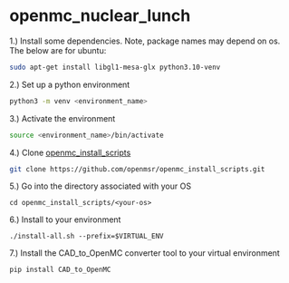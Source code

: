 # openmc_nuclear_lunch
1.) Install some dependencies. Note, package names may depend on os. The below are for ubuntu:
```bash
sudo apt-get install libgl1-mesa-glx python3.10-venv
```
2.) Set up a python environment 
```bash
python3 -m venv <environment_name> 
```
3.) Activate the environment
```bash
source <environment_name>/bin/activate 
```
4.) Clone [openmc_install_scripts](https://github.com/openmsr/openmc_install_scripts)
```bash
git clone https://github.com/openmsr/openmc_install_scripts.git
```
5.) Go into the directory associated with your OS
```
cd openmc_install_scripts/<your-os>
```
6.) Install to your environment
```
./install-all.sh --prefix=$VIRTUAL_ENV
```
7.) Install the CAD_to_OpenMC converter tool to your virtual environment
```
pip install CAD_to_OpenMC
```
